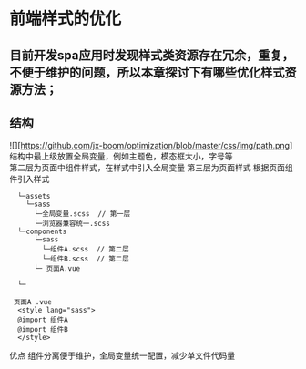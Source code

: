 # 前端样式的优化
## 目前开发spa应用时发现样式类资源存在冗余，重复，不便于维护的问题，所以本章探讨下有哪些优化样式资源方法；
 ## 结构   
 ![][https://github.com/jx-boom/optimization/blob/master/css/img/path.png]
   结构中最上级放置全局变量，例如主题色，模态框大小，字号等   
   第二层为页面中组件样式，在样式中引入全局变量
   第三层为页面样式 根据页面组件引入样式
 ~~~  
   └─assets 
     └─sass 
       └─全局变量.scss  // 第一层
       └─浏览器兼容统一.scss 
   └─components
       └─sass 
         └─组件A.scss  // 第二层
         └─组件B.scss  // 第二层
       └─ 页面A.vue
         
   └─       
~~~   

~~~ 
 页面A .vue   
  <style lang="sass">
  @import 组件A
  @import 组件B
  </style>
~~~
   优点 组件分离便于维护，全局变量统一配置，减少单文件代码量
 